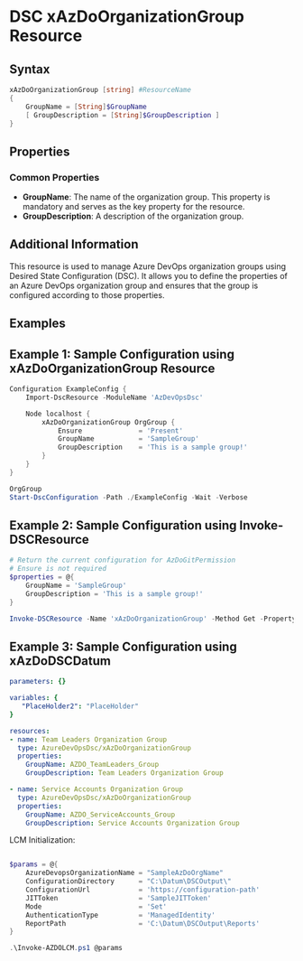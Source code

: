 # DSC xAzDoOrganizationGroup Resource

## Syntax

```PowerShell
xAzDoOrganizationGroup [string] #ResourceName
{
    GroupName = [String]$GroupName
    [ GroupDescription = [String]$GroupDescription ]
}
```

## Properties

### Common Properties

- **GroupName**: The name of the organization group. This property is mandatory and serves as the key property for the resource.
- **GroupDescription**: A description of the organization group.

## Additional Information

This resource is used to manage Azure DevOps organization groups using Desired State Configuration (DSC). It allows you to define the properties of an Azure DevOps organization group and ensures that the group is configured according to those properties.

## Examples

## Example 1: Sample Configuration using xAzDoOrganizationGroup Resource

``` PowerShell
Configuration ExampleConfig {
    Import-DscResource -ModuleName 'AzDevOpsDsc'

    Node localhost {
        xAzDoOrganizationGroup OrgGroup {
            Ensure              = 'Present'
            GroupName           = 'SampleGroup'
            GroupDescription    = 'This is a sample group!'
        }
    }
}

OrgGroup
Start-DscConfiguration -Path ./ExampleConfig -Wait -Verbose

```

## Example 2: Sample Configuration using Invoke-DSCResource

``` PowerShell
# Return the current configuration for AzDoGitPermission
# Ensure is not required
$properties = @{
    GroupName = 'SampleGroup'
    GroupDescription = 'This is a sample group!'
}

Invoke-DSCResource -Name 'xAzDoOrganizationGroup' -Method Get -Property $properties -ModuleName 'AzureDevOpsDsc'
```

## Example 3: Sample Configuration using xAzDoDSCDatum

``` YAML
parameters: {}

variables: {
   "PlaceHolder2": "PlaceHolder"  
}

resources:
- name: Team Leaders Organization Group
  type: AzureDevOpsDsc/xAzDoOrganizationGroup
  properties:
    GroupName: AZDO_TeamLeaders_Group
    GroupDescription: Team Leaders Organization Group

- name: Service Accounts Organization Group
  type: AzureDevOpsDsc/xAzDoOrganizationGroup
  properties:
    GroupName: AZDO_ServiceAccounts_Group
    GroupDescription: Service Accounts Organization Group
```

LCM Initialization:

``` PowerShell

$params = @{
    AzureDevopsOrganizationName = "SampleAzDoOrgName"
    ConfigurationDirectory      = "C:\Datum\DSCOutput\"
    ConfigurationUrl            = 'https://configuration-path'
    JITToken                    = 'SampleJITToken'
    Mode                        = 'Set'
    AuthenticationType          = 'ManagedIdentity'
    ReportPath                  = 'C:\Datum\DSCOutput\Reports'
}

.\Invoke-AZDOLCM.ps1 @params
